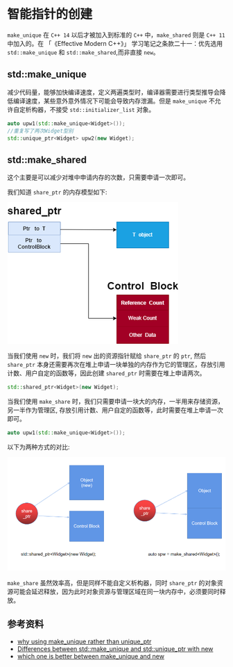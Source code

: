 # 智能指针的创建

`make_unique` 在 `C++ 14` 以后才被加入到标准的 `C++` 中，`make_shared` 则是 `C++ 11` 中加入的。在 「​《Effective Modern C++》」 学习笔记之条款二十一：优先选用 `std::make_unique` 和 `std::make_shared`,而非直接 `new`。

## std::make_unique

减少代码量，能够加快编译速度，定义两遍类型时，编译器需要进行类型推导会降低编译速度，某些意外意外情况下可能会导致内存泄漏。但是 `make_unique` 不允许自定析构器，不接受 `std::initializer_list` 对象。

```cpp
auto upw1(std::make_unique<Widget>());
//重复写了两次Widget型别
std::unique_ptr<Widget> upw2(new Widget);
```

## std::make_shared

这个主要是可以减少对堆中申请内存的次数，只需要申请一次即可。

我们知道 `share_ptr` 的内存模型如下:

![shared_ptr_impl](images/shared_ptr_impl.png)

当我们使用 `new` 时，我们将 `new` 出的资源指针赋给 `share_ptr` 的 `ptr`, 然后 `share_ptr` 本身还需要再次在堆上申请一块单独的内存作为它的管理区，存放引用计数、用户自定的函数等，因此创建 `shared_ptr` 时需要在堆上申请两次。

```cpp
std::shared_ptr<Widget>(new Widget);
```

当我们使用 `make_share` 时，我们只需要申请一块大的内存，一半用来存储资源，另一半作为管理区, 存放引用计数、用户自定的函数等，此时需要在堆上申请一次即可。

```cpp
auto upw1(std::make_unique<Widget>());
```

以下为两种方式的对比:

![make_shared_ptr](images/make_shared_ptr.png)

`make_share` 虽然效率高，但是同样不能自定义析构器，同时 `share_ptr` 的对象资源可能会延迟释放，因为此时对象资源与管理区域在同一块内存中，必须要同时释放。

## 参考资料

- [why using make_unique rather than unique_ptr](https://zhuanlan.zhihu.com/p/528139040)
- [Differences between std::make_unique and std::unique_ptr with new](https://stackoverflow.com/questions/22571202/differences-between-stdmake-unique-and-stdunique-ptr-with-new)
- [which one is better between make_unique and new](https://www.sololearn.com/Discuss/2595135/which-one-is-better-between-make_unique-and-new)

